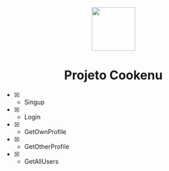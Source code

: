 <div align="center" > <img width="100vw" src="https://img.icons8.com/external-bearicons-blue-bearicons/344/external-Recipe-Book-cooking-bearicons-blue-bearicons.png"/>
 <h1 align="center"><strong>Projeto Cookenu</b></strong></h1></div>

 - [x] - Singup
 - [x] - Login
 - [x] - GetOwnProfile
 - [x] - GetOtherProfile
 - [x] - GetAllUsers
